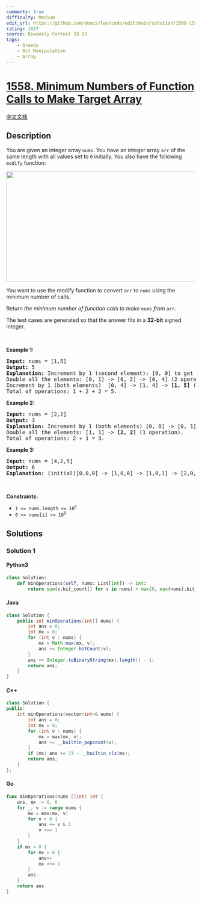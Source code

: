 ```yaml
---
comments: true
difficulty: Medium
edit_url: https://github.com/doocs/leetcode/edit/main/solution/1500-1599/1558.Minimum%20Numbers%20of%20Function%20Calls%20to%20Make%20Target%20Array/README_EN.md
rating: 1637
source: Biweekly Contest 33 Q3
tags:
    - Greedy
    - Bit Manipulation
    - Array
---
```


<!-- problem:start -->

# [1558. Minimum Numbers of Function Calls to Make Target Array](https://leetcode.com/problems/minimum-numbers-of-function-calls-to-make-target-array)

[中文文档](/solution/1500-1599/1558.Minimum%20Numbers%20of%20Function%20Calls%20to%20Make%20Target%20Array/README.md)

## Description

<!-- description:start -->

<p>You are given an integer array <code>nums</code>. You have an integer array <code>arr</code> of the same length with all values set to <code>0</code> initially. You also have the following <code>modify</code> function:</p>
<img alt="" src="https://fastly.jsdelivr.net/gh/doocs/leetcode@main/solution/1500-1599/1558.Minimum%20Numbers%20of%20Function%20Calls%20to%20Make%20Target%20Array/images/sample_2_1887.png" style="width: 573px; height: 294px;" />
<p>You want to use the modify function to convert <code>arr</code> to <code>nums</code> using the minimum number of calls.</p>

<p>Return <em>the minimum number of function calls to make </em><code>nums</code><em> from </em><code>arr</code>.</p>

<p>The test cases are generated so that the answer fits in a <strong>32-bit</strong> signed integer.</p>

<p>&nbsp;</p>
<p><strong class="example">Example 1:</strong></p>

<pre>
<strong>Input:</strong> nums = [1,5]
<strong>Output:</strong> 5
<strong>Explanation:</strong> Increment by 1 (second element): [0, 0] to get [0, 1] (1 operation).
Double all the elements: [0, 1] -&gt; [0, 2] -&gt; [0, 4] (2 operations).
Increment by 1 (both elements)  [0, 4] -&gt; [1, 4] -&gt; <strong>[1, 5]</strong> (2 operations).
Total of operations: 1 + 2 + 2 = 5.
</pre>

<p><strong class="example">Example 2:</strong></p>

<pre>
<strong>Input:</strong> nums = [2,2]
<strong>Output:</strong> 3
<strong>Explanation:</strong> Increment by 1 (both elements) [0, 0] -&gt; [0, 1] -&gt; [1, 1] (2 operations).
Double all the elements: [1, 1] -&gt; <strong>[2, 2]</strong> (1 operation).
Total of operations: 2 + 1 = 3.
</pre>

<p><strong class="example">Example 3:</strong></p>

<pre>
<strong>Input:</strong> nums = [4,2,5]
<strong>Output:</strong> 6
<strong>Explanation:</strong> (initial)[0,0,0] -&gt; [1,0,0] -&gt; [1,0,1] -&gt; [2,0,2] -&gt; [2,1,2] -&gt; [4,2,4] -&gt; <strong>[4,2,5]</strong>(nums).
</pre>

<p>&nbsp;</p>
<p><strong>Constraints:</strong></p>

<ul>
	<li><code>1 &lt;= nums.length &lt;= 10<sup>5</sup></code></li>
	<li><code>0 &lt;= nums[i] &lt;= 10<sup>9</sup></code></li>
</ul>

<!-- description:end -->

## Solutions

<!-- solution:start -->

### Solution 1

<!-- tabs:start -->

#### Python3

```python
class Solution:
    def minOperations(self, nums: List[int]) -> int:
        return sum(v.bit_count() for v in nums) + max(0, max(nums).bit_length() - 1)
```

#### Java

```java
class Solution {
    public int minOperations(int[] nums) {
        int ans = 0;
        int mx = 0;
        for (int v : nums) {
            mx = Math.max(mx, v);
            ans += Integer.bitCount(v);
        }
        ans += Integer.toBinaryString(mx).length() - 1;
        return ans;
    }
}
```

#### C++

```cpp
class Solution {
public:
    int minOperations(vector<int>& nums) {
        int ans = 0;
        int mx = 0;
        for (int v : nums) {
            mx = max(mx, v);
            ans += __builtin_popcount(v);
        }
        if (mx) ans += 31 - __builtin_clz(mx);
        return ans;
    }
};
```

#### Go

```go
func minOperations(nums []int) int {
	ans, mx := 0, 0
	for _, v := range nums {
		mx = max(mx, v)
		for v > 0 {
			ans += v & 1
			v >>= 1
		}
	}
	if mx > 0 {
		for mx > 0 {
			ans++
			mx >>= 1
		}
		ans--
	}
	return ans
}
```

<!-- tabs:end -->

<!-- solution:end -->

<!-- problem:end -->
